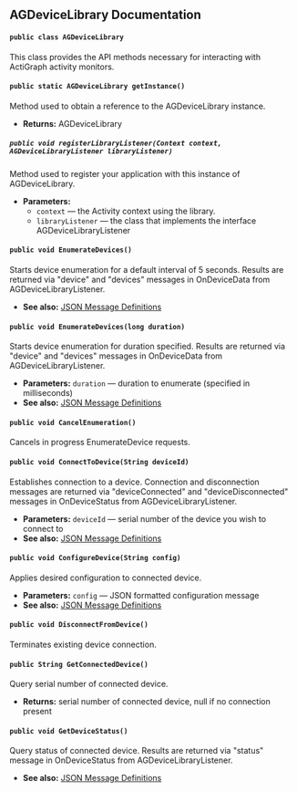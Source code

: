 ## AGDeviceLibrary Documentation

#### `public class AGDeviceLibrary`

This class provides the API methods necessary for interacting with ActiGraph activity monitors.

#### `public static AGDeviceLibrary getInstance()`

Method used to obtain a reference to the AGDeviceLibrary instance.

 * **Returns:** AGDeviceLibrary

##### `public void registerLibraryListener(Context context, AGDeviceLibraryListener libraryListener)`

Method used to register your application with this instance of AGDeviceLibrary.

 * **Parameters:**
   * `context` — the Activity context using the library.
   * `libraryListener` — the class that implements the interface AGDeviceLibraryListener

#### `public void EnumerateDevices()`

Starts device enumeration for a default interval of 5 seconds. Results are returned via "device" and "devices" messages in OnDeviceData from AGDeviceLibraryListener.

 * **See also:** [JSON Message Definitions](Documents/actigraph/deviceapi/JSON_Message_Definitions.pdf)

#### `public void EnumerateDevices(long duration)`

Starts device enumeration for duration specified. Results are returned via "device" and "devices" messages in OnDeviceData from AGDeviceLibraryListener.

 * **Parameters:** `duration` — duration to enumerate (specified in milliseconds)
 * **See also:** [JSON Message Definitions](Documents/actigraph/deviceapi/JSON_Message_Definitions.pdf)

#### `public void CancelEnumeration()`

Cancels in progress EnumerateDevice requests.

#### `public void ConnectToDevice(String deviceId)`

Establishes connection to a device. Connection and disconnection messages are returned via "deviceConnected" and "deviceDisconnected" messages in OnDeviceStatus from AGDeviceLibraryListener.

 * **Parameters:** `deviceId` — serial number of the device you wish to connect to
 * **See also:** [JSON Message Definitions](Documents/actigraph/deviceapi/JSON_Message_Definitions.pdf)

#### `public void ConfigureDevice(String config)`

Applies desired configuration to connected device.

 * **Parameters:** `config` — JSON formatted configuration message
 * **See also:** [JSON Message Definitions](Documents/actigraph/deviceapi/JSON_Message_Definitions.pdf)

#### `public void DisconnectFromDevice()`

Terminates existing device connection.

#### `public String GetConnectedDevice()`

Query serial number of connected device.

 * **Returns:** serial number of connected device, null if no connection present

#### `public void GetDeviceStatus()`

Query status of connected device. Results are returned via "status" message in OnDeviceStatus from AGDeviceLibraryListener.

 * **See also:** [JSON Message Definitions](Documents/actigraph/deviceapi/JSON_Message_Definitions.pdf)
